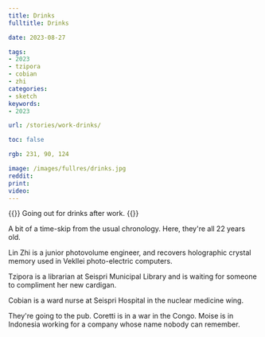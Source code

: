 ```yaml
---
title: Drinks
fulltitle: Drinks

date: 2023-08-27

tags:
- 2023
- tzipora
- cobian
- zhi
categories:
- sketch
keywords:
- 2023

url: /stories/work-drinks/

toc: false

rgb: 231, 90, 124

image: /images/fullres/drinks.jpg
reddit:
print:
video:
---
```

{{<hint caption>}}
Going out for drinks after work.
{{</hint>}}

A bit of a time-skip from the usual chronology. Here, they're all 22 years old.

Lin Zhi is a junior photovolume engineer, and recovers holographic crystal memory used in Vekllei photo-electric computers.

Tzipora is a librarian at Seispri Municipal Library and is waiting for someone to compliment her new cardigan.

Cobian is a ward nurse at Seispri Hospital in the nuclear medicine wing.

They're going to the pub. Coretti is in a war in the Congo. Moise is in Indonesia working for a company whose name nobody can remember.
